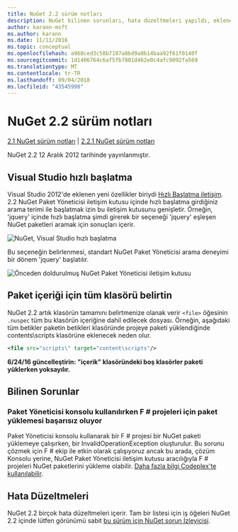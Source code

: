 ```yaml
---
title: NuGet 2.2 sürüm notları
description: NuGet bilinen sorunları, hata düzeltmeleri yapıldı, eklenen özellikler ve dcr 2.2 için sürüm notları.
author: karann-msft
ms.author: karann
ms.date: 11/11/2016
ms.topic: conceptual
ms.openlocfilehash: a968ced3c58b7187a8bd9a8b14baa92f61f0140f
ms.sourcegitcommit: 1d1406764c6af5fb7801d462e0c4afc9092fa569
ms.translationtype: MT
ms.contentlocale: tr-TR
ms.lasthandoff: 09/04/2018
ms.locfileid: "43545998"
---
```

# <a name="nuget-22-release-notes"></a>NuGet 2.2 sürüm notları

[2.1 NuGet sürüm notları](../release-notes/nuget-2.1.md) | [2.2.1 NuGet sürüm notları](../release-notes/nuget-2.2.1.md)

NuGet 2.2 12 Aralık 2012 tarihinde yayınlanmıştır.

## <a name="visual-studio-quick-launch"></a>Visual Studio hızlı başlatma
Visual Studio 2012'de eklenen yeni özellikler biriydi [Hızlı Başlatma iletişim](/visualstudio/ide/reference/quick-launch-environment-options-dialog-box). 2.2 NuGet Paket Yöneticisi iletişim kutusu içinde hızlı başlatma girdiğiniz arama terimi ile başlatmak izin bu iletişim kutusunu genişletir. Örneğin, 'jquery' içinde hızlı başlatma şimdi girerek bir seçeneği 'jquery' eşleşen NuGet paketleri aramak için sonuçları içerir.

![NuGet, Visual Studio hızlı başlatma](./media/quick-launch.png)

Bu seçeneğin belirlenmesi, standart NuGet Paket Yöneticisi arama deneyimi bir dönem 'jquery' başlatılır.

![Önceden doldurulmuş NuGet Paket Yöneticisi iletişim kutusu](./media/pkg-mgr-search-from-quick-launch.png)

## <a name="specify-entire-folder-for-package-contents"></a>Paket içeriği için tüm klasörü belirtin
NuGet 2.2 artık klasörün tamamını belirtmenize olanak verir `<file>` öğesinin `.nuspec` tüm bu klasörün içeriğine dahil edilecek dosyası. Örneğin, aşağıdaki tüm betikler paketin betikleri klasöründe projeye paketi yüklendiğinde contents\scripts klasörüne eklenecek neden olur.

```xml
<file src="scripts\" target="content\scripts"/>
```

**6/24/16 güncelleştirin: "içerik" klasöründeki boş klasörler paketi yüklerken yoksayılır.**

## <a name="known-issues"></a>Bilinen Sorunlar

### <a name="package-installation-fails-for-f-projects-when-using-the-package-manager-console"></a>Paket Yöneticisi konsolu kullanılırken F # projeleri için paket yüklemesi başarısız oluyor
Paket Yöneticisi konsolu kullanarak bir F # projesi bir NuGet paketi yüklemeye çalışırken, bir InvalidOperationException oluşturulur. Bu sorunu çözmek için F # ekip ile etkin olarak çalışıyoruz ancak bu arada, çözüm Konsolu yerine, NuGet Paket Yöneticisi iletişim kutusu aracılığıyla F # projeleri NuGet paketlerini yükleme olabilir. [Daha fazla bilgi Codeplex'te kullanılabilir](http://nuget.codeplex.com/workitem/2873).


## <a name="bug-fixes"></a>Hata Düzeltmeleri
NuGet 2.2 birçok hata düzeltmeleri içerir. Tam bir listesi için iş öğeleri NuGet 2.2 içinde lütfen görünümü sabit [bu sürüm için NuGet sorun İzleyicisi](http://nuget.codeplex.com/workitem/list/advanced?keyword=&status=Closed&type=All&priority=All&release=NuGet%202.2&assignedTo=All&component=All&sortField=LastUpdatedDate&sortDirection=Descending&page=0).
